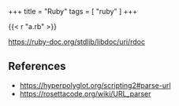 +++
title = "Ruby"
tags = [ "ruby" ]
+++

{{< r "a.rb" >}}

<https://ruby-doc.org/stdlib/libdoc/uri/rdoc>

## References

- <https://hyperpolyglot.org/scripting2#parse-url>
- <https://rosettacode.org/wiki/URL_parser>
